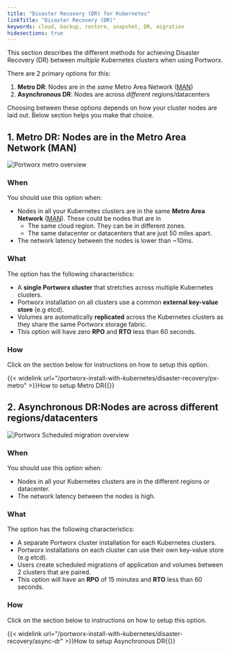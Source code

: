 ```yaml
---
title: "Disaster Recovery (DR) for Kubernetes"
linkTitle: "Disaster Recovery (DR)"
keywords: cloud, backup, restore, snapshot, DR, migration
hidesections: true
---
```


This section describes the different methods for achieving Disaster Recovery (DR) between *multiple* Kubernetes clusters when using Portworx.

There are 2 primary options for this:

1. **Metro DR**: Nodes are in the *same* Metro Area Network ([MAN](https://en.wikipedia.org/wiki/Metropolitan_area_network))
2. **Asynchronous DR**: Nodes are across *different* regions/datacenters

Choosing between these options depends on how your cluster nodes are laid out. Below section helps you make that choice.

## 1. Metro DR: Nodes are in the Metro Area Network (MAN)

![Portworx metro overview](/img/px-metro-overview.png)

### When

You should use this option when:

* Nodes in all your Kubernetes clusters are in the same **Metro Area Network** ([MAN](https://en.wikipedia.org/wiki/Metropolitan_area_network)). These could be nodes that are in
  * The same cloud region. They can be in different zones.
  * The same datacenter or datacenters that are just 50 miles apart.
* The network latency between the nodes is lower than ~10ms.

### What

The option has the following characteristics:

* A **single Portworx cluster** that stretches across multiple Kubernetes clusters.
* Portworx installation on all clusters use a common **external key-value store** (e.g etcd).
* Volumes are automatically **replicated** across the Kubernetes clusters as they share the same Portworx storage fabric.
* This option will have zero **RPO** and **RTO** less than 60 seconds.


### How

Click on the section below for instructions on how to setup this option.

{{< widelink url="/portworx-install-with-kubernetes/disaster-recovery/px-metro" >}}How to setup Metro DR{{</widelink>}}

## 2. Asynchronous DR:Nodes are across different regions/datacenters

![Portworx Scheduled migration overview](/img/scheduled-migration-overview.png)

### When

You should use this option when:

* Nodes in all your Kubernetes clusters are in the different regions or datacenter.
* The network latency between the nodes is high.

### What

The option has the following characteristics:

* A separate Portworx cluster installation for each Kubernetes clusters.
* Portworx installations on each cluster can use their own key-value store (e.g etcd).
* Users create scheduled migrations of application and volumes between 2 clusters that are paired.
* This option will have an **RPO** of 15 minutes and **RTO** less than 60 seconds.

### How

Click on the section below to instructions on how to setup this option.

{{< widelink url="/portworx-install-with-kubernetes/disaster-recovery/async-dr" >}}How to setup Asynchronous DR{{</widelink>}}
